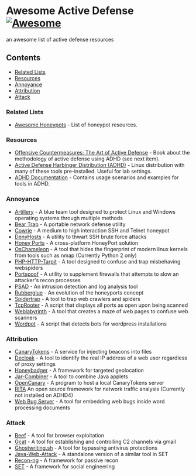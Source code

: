 # Awesome Active Defense [![Awesome](https://awesome.re/badge.svg)](https://awesome.re)
an awesome list of active defense resources

## Contents
- [Related Lists](#related-lists)
- [Resources](#resources)
- [Annoyance](#annoyance)
- [Attribution](#attribution)
- [Attack](#attack)

### Related Lists
- [Awesome Honeypots](https://github.com/paralax/awesome-honeypots) - List of honeypot resources.

### Resources
- [Offensive Countermeasures: The Art of Active Defense](https://www.amazon.com/Offensive-Countermeasures-John-Strand/dp/1974671690/) - Book about the methodology of active defense using ADHD (see next item).
- [Active Defense Harbinger Distribution (ADHD)](https://bhis.co/adhd) - Linux distribution with many of these tools pre-installed. Useful for lab settings.
- [ADHD Documentation](https://adhdproject.github.io/) - Contains usage scenarios and examples for tools in ADHD.

### Annoyance
- [Artillery](https://github.com/BinaryDefense/artillery) - A blue team tool designed to protect Linux and Windows operating systems through multiple methods
- [Bear Trap](https://github.com/chrisbdaemon/BearTrap) - A portable network defense utility
- [Cowrie](https://github.com/adhdproject/cowrie) - A medium to high interaction SSH and Telnet honeypot
- [DenyHosts](https://github.com/denyhosts/denyhosts) - A utility to thwart SSH brute force attacks
- [Honey Ports](https://github.com/adhdproject/honeyports) - A cross-platform HoneyPort solution
- [OsChameleon](https://github.com/mushorg/oschameleon) - A tool that hides the fingerprint of modern linux kernels from tools such as nmap (Currently Python 2 only)
- [PHP-HTTP-Tarpit](https://github.com/msigley/PHP-HTTP-Tarpit) - A tool designed to confuse and trap misbehaving webspiders
- [Portspoof](http://portspoof.org) - A utility to supplement firewalls that attempts to slow an attacker's recon processes
- [PSAD](http://cipherdyne.org/psad) - An intrusion detection and log analysis tool
- [Rubberglue](https://github.com/adhdproject/rubberglue) - An evolution of the honeyports concept
- [Spidertrap](https://github.com/adhdproject/spidertrap) - A tool to trap web crawlers and spiders
- [TcpRooter]() - A script that displays all ports as open upon being scanned
- [Weblabyrinth](https://bitbucket.org/ethanr/weblabyrinth) - A tool that creates a maze of web pages to confuse web scanners
- [Wordpot](https://github.com/adhdproject/wordpot) - A script that detects bots for wordpress installations

### Attribution
- [CanaryTokens](https://canarytokens.org) - A service for injecting beacons into files
- [Decloak](https://bitbucket.org/ethanr/decloak) - A tool to identify the real IP address of a web user regardless of proxy settings
- [Honeybadger](https://github.com/adhdproject/honeybadger) - A framework for targeted geolocation
- [Jar-Combiner](https://bitbucket.org/ethanr/jar-combiner) - A tool to combine Java applets
- [OpenCanary](https://github.com/thinkst/canarytokens-docker) - A program to host a local CanaryTokens server
- [RITA](https://github.com/activecm/rita) An open source framework for network traffic analysis (Currently not installed on ADHD4)
- [Web Bug Server](https://bitbucket.org/ethanr/webbugserver) - A tool for embedding web bugs inside word processing documents

### Attack
- [Beef](https://beefproject.com) - A tool for browser exploitation
- [Gcat](https://github.com/adhdproject/gcat) - A tool for establishing and controlling C2 channels via gmail
- [Ghostwriting.sh]() - A tool for bypassing antivirus protections
- [Java-Web-Attack](https://github.com/adhdproject/java-web-attack) - A standalone version of a similar tool in SET
- [Recon-ng](https://github.com/lanmaster53/recon-ng) - A framework for passive recon
- [SET](https://github.com/trustedsec/social-engineer/toolkit) - A framework for social engineering
